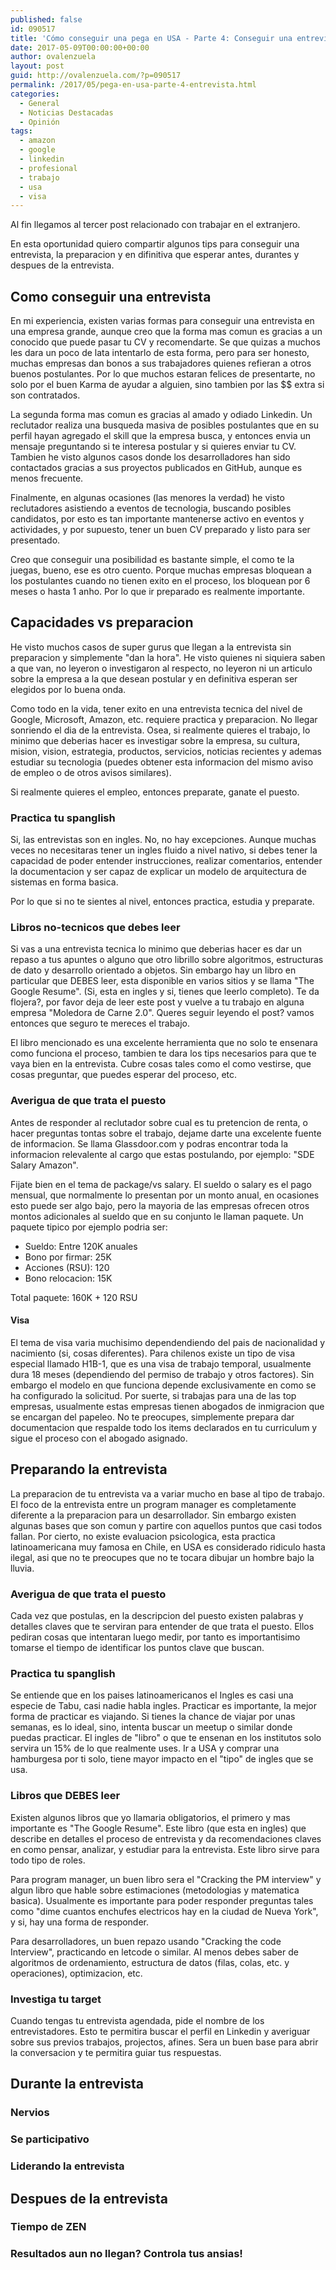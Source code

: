 ```yaml
---
published: false
id: 090517
title: 'Cómo conseguir una pega en USA - Parte 4: Conseguir una entrevista'
date: 2017-05-09T00:00:00+00:00
author: ovalenzuela
layout: post
guid: http://ovalenzuela.com/?p=090517
permalink: /2017/05/pega-en-usa-parte-4-entrevista.html
categories:
  - General
  - Noticias Destacadas
  - Opinión
tags:
  - amazon
  - google
  - linkedin
  - profesional
  - trabajo
  - usa
  - visa
---
```


Al fin llegamos al tercer post relacionado con trabajar en el extranjero.

En esta oportunidad quiero compartir algunos tips para conseguir una entrevista, la preparacion y en difinitiva que esperar antes, durantes y despues de 
la entrevista.

## Como conseguir una entrevista

En mi experiencia, existen varias formas para conseguir una entrevista en una empresa grande, aunque creo que la forma mas comun es gracias a un conocido que puede pasar 
tu CV y recomendarte. Se que quizas a muchos les dara un poco de lata intentarlo de esta forma, pero para ser honesto, muchas empresas dan bonos a sus 
trabajadores quienes refieran a otros buenos postulantes. Por lo que muchos estaran felices de presentarte, no solo por el buen Karma de ayudar a alguien, 
sino tambien por las $$ extra si son contratados. 

La segunda forma mas comun es gracias al amado y odiado Linkedin. Un reclutador realiza una busqueda masiva de posibles postulantes que en su perfil 
hayan agregado el skill que la empresa busca, y entonces envia un mensaje preguntando si te interesa postular y si quieres enviar tu CV. Tambien he visto 
algunos casos donde los desarrolladores han sido contactados gracias a sus proyectos publicados en GitHub, aunque es menos frecuente.

Finalmente, en algunas ocasiones (las menores la verdad) he visto reclutadores asistiendo a eventos de tecnologia, buscando posibles candidatos, por esto 
es tan importante mantenerse activo en eventos y actividades, y por supuesto, tener un buen CV preparado y listo para ser presentado.

Creo que conseguir una posibilidad es bastante simple, el como te la juegas, bueno, ese es otro cuento. Porque muchas empresas bloquean a los postulantes cuando no tienen 
exito en el proceso, los bloquean por 6 meses o hasta 1 anho. Por lo que ir preparado es realmente importante.

## Capacidades vs preparacion

He visto muchos casos de super gurus que llegan a la entrevista sin preparacion y simplemente "dan la hora". He visto quienes ni siquiera saben a que van,
no leyeron o investigaron al respecto, no leyeron ni un articulo sobre la empresa a la que desean postular y en definitiva esperan ser elegidos por lo
buena onda.

Como todo en la vida, tener exito en una entrevista tecnica del nivel de Google, Microsoft, Amazon, etc. requiere practica y preparacion. No llegar sonriendo el 
dia de la entrevista. Osea, si realmente quieres el trabajo, lo minimo que deberias hacer es investigar sobre la empresa, su cultura, mision, vision, estrategia, 
productos, servicios, noticias recientes y ademas estudiar su tecnologia (puedes obtener esta informacion del mismo aviso de empleo o de otros avisos similares).

Si realmente quieres el empleo, entonces preparate, ganate el puesto.

### Practica tu spanglish

Si, las entrevistas son en ingles. No, no hay excepciones. Aunque muchas veces no necesitaras tener un ingles fluido a nivel nativo, si debes tener la capacidad 
de poder entender instrucciones, realizar comentarios, entender la documentacion y ser capaz de explicar un modelo de arquitectura de sistemas en forma basica.

Por lo que si no te sientes al nivel, entonces practica, estudia y preparate.

### Libros no-tecnicos que debes leer

Si vas a una entrevista tecnica lo minimo que deberias hacer es dar un repaso a tus apuntes o alguno que otro librillo sobre algoritmos, estructuras de dato y desarrollo 
orientado a objetos. Sin embargo hay un libro en particular que DEBES leer, esta disponible en varios sitios y se llama "The Google Resume". (Si, esta en ingles y si, 
tienes que leerlo completo). Te da flojera?, por favor deja de leer este post y vuelve a tu trabajo en alguna empresa "Moledora de Carne 2.0". Queres seguir 
leyendo el post? vamos entonces que seguro te mereces el trabajo.

El libro mencionado es una excelente herramienta que no solo te ensenara como funciona el proceso, tambien te dara los tips necesarios para que te vaya bien en la entrevista. 
Cubre cosas tales como el como vestirse, que cosas preguntar, que puedes esperar del proceso, etc.

### Averigua de que trata el puesto

Antes de responder al reclutador sobre cual es tu pretencion de renta, o hacer preguntas tontas sobre el trabajo, dejame darte una excelente fuente de informacion. Se llama
Glassdoor.com y podras encontrar toda la informacion relevalente al cargo que estas postulando, por ejemplo: "SDE Salary Amazon".

Fijate bien en el tema de package/vs salary. El sueldo o salary es el pago mensual, que normalmente lo presentan por un monto anual, en ocasiones esto puede ser algo bajo, 
pero la mayoria de las empresas ofrecen otros montos adicionales al sueldo que en su conjunto le llaman paquete. Un paquete tipico por ejemplo podria ser:

* Sueldo: Entre 120K anuales
* Bono por firmar: 25K
* Acciones (RSU): 120
* Bono relocacion: 15K

Total paquete: 160K + 120 RSU

#### Visa

El tema de visa varia muchisimo dependendiendo del pais de nacionalidad y nacimiento (si, cosas diferentes). Para chilenos existe un tipo de visa especial llamado H1B-1, que es una visa de trabajo temporal, usualmente dura 18 meses (dependiendo del permiso de trabajo y otros factores). Sin embargo el modelo en que funciona depende exclusivamente en como se ha configurado la solicitud. Por suerte, si trabajas para una de las top empresas, usualmente estas empresas tienen abogados de inmigracion que se encargan del papeleo.
No te preocupes, simplemente prepara dar documentacion que respalde todo los items declarados en tu curriculum y sigue el proceso con el abogado asignado.

## Preparando la entrevista

La preparacion de tu entrevista va a variar mucho en base al tipo de trabajo. El foco de la entrevista entre un program manager es completamente diferente a la preparacion para un desarrollador. Sin embargo existen algunas bases que son comun y partire con aquellos puntos que casi todos fallan.
Por cierto, no existe evaluacion psicologica, esta practica latinoamericana muy famosa en Chile, en USA es considerado ridiculo hasta ilegal, asi que no te preocupes que no te tocara dibujar un hombre bajo la lluvia.

### Averigua de que trata el puesto

Cada vez que postulas, en la descripcion del puesto existen palabras y detalles claves que te serviran para entender de que trata el puesto. Ellos pediran cosas que intentaran luego medir, por tanto es importantisimo tomarse el tiempo de identificar los puntos clave que buscan.

### Practica tu spanglish

Se entiende que en los paises latinoamericanos el Ingles es casi una especie de Tabu, casi nadie habla ingles. Practicar es importante, la mejor forma de practicar es viajando. Si tienes la chance de viajar por unas semanas, es lo ideal, sino, intenta buscar un meetup o similar donde puedas practicar. El ingles de "libro" o que te ensenan en los institutos solo servira un 15% de lo que realmente uses. Ir a USA y comprar una hamburgesa por ti solo, tiene mayor impacto en el "tipo" de ingles que se usa.

### Libros que DEBES leer

Existen algunos libros que yo llamaria obligatorios, el primero y mas importante es "The Google Resume". Este libro (que esta en ingles) que describe en detalles el proceso de entrevista y da recomendaciones claves en como pensar, analizar, y estudiar para la entrevista. Este libro sirve para todo tipo de roles.

Para program manager, un buen libro sera el "Cracking the PM interview" y algun libro que hable sobre estimaciones (metodologias y matematica basica). Usualmente es importante para poder responder preguntas tales como "dime cuantos enchufes electricos hay en la ciudad de Nueva York", y si, hay una forma de responder.

Para desarrolladores, un buen repazo usando "Cracking the code Interview", practicando en letcode o similar. Al menos debes saber de algoritmos de ordenamiento, estructura de datos (filas, colas, etc. y operaciones), optimizacion, etc.

### Investiga tu target

Cuando tengas tu entrevista agendada, pide el nombre de los entrevistadores. Esto te permitira buscar el perfil en Linkedin y averiguar sobre sus previos trabajos, projectos, afines. Sera un buen base para abrir la conversacion y te permitira guiar tus respuestas.

## Durante la entrevista
### Nervios
### Se participativo
### Liderando la entrevista

## Despues de la entrevista
### Tiempo de ZEN
### Resultados aun no llegan? Controla tus ansias!
